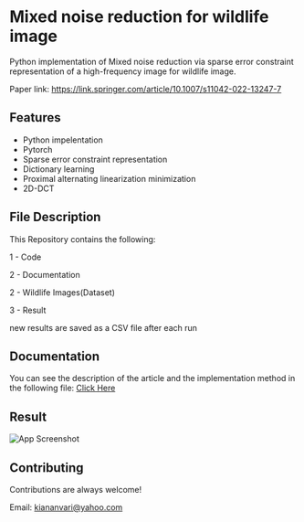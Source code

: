 
# Mixed noise reduction for wildlife image

Python implementation of Mixed noise reduction via sparse error constraint representation of a high-frequency image for wildlife image.

Paper link: https://link.springer.com/article/10.1007/s11042-022-13247-7




## Features

- Python impelentation
- Pytorch
- Sparse error constraint representation
- Dictionary learning
- Proximal alternating linearization minimization
- 2D-DCT



## File Description
This Repository contains the following: 

1 - Code

2 - Documentation

2 - Wildlife Images(Dataset)

3 - Result

new results are saved as a CSV file after each run


## Documentation
You can see the description of the article and the implementation method in the following file:
[Click Here](https://github.com/kiananvari/MNRSR-for-wildlife-image/raw/main/Documentation.pdf)


## Result

![App Screenshot](https://raw.githubusercontent.com/kiananvari/MNRSR-for-wildlife-image/main/Results/1.png)


## Contributing

Contributions are always welcome!

Email: kiananvari@yahoo.com

